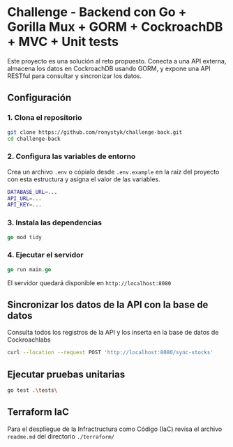 # Challenge - Backend con Go + Gorilla Mux + GORM + CockroachDB + MVC + Unit tests

Este proyecto es una solución al reto propuesto. Conecta a una API externa, almacena los datos en CockroachDB usando GORM, y expone una API RESTful para consultar y sincronizar los datos.

## Configuración

### 1. Clona el repositorio

```bash
git clone https://github.com/ronystyk/challenge-back.git
cd challenge-back
```

### 2. Configura las variables de entorno

Crea un archivo `.env` o cópialo desde `.env.example` en la raíz del proyecto con esta estructura y asigna el valor de las variables.

```bash
DATABASE_URL=...
API_URL=...
API_KEY=...
```

### 3. Instala las dependencias

```go
go mod tidy
```

### 4. Ejecutar el servidor

```go
go run main.go
```

El servidor quedará disponible en `http://localhost:8080`

## Sincronizar los datos de la API con la base de datos

Consulta todos los registros de la API y los inserta en la base de datos de Cockroachlabs

```bash
curl --location --request POST 'http://localhost:8080/sync-stocks'
```

## Ejecutar pruebas unitarias

```bash
go test .\tests\
```

## Terraform IaC

Para el despliegue de la Infractructura como Código (IaC) revisa el archivo `readme.md` del directorio `./terraform/`
